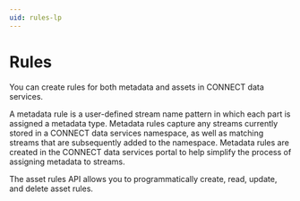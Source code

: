 ```yaml
---
uid: rules-lp
---
```


# Rules

You can create rules for both metadata and assets in CONNECT data services.

A metadata rule is a user-defined stream name pattern in which each part is assigned a metadata type. Metadata rules capture any streams currently stored in a CONNECT data services namespace, as well as matching streams that are subsequently added to the namespace. Metadata rules are created in the CONNECT data services portal to help simplify the process of assigning metadata to streams.

The asset rules API allows you to programmatically create, read, update, and delete asset rules.
